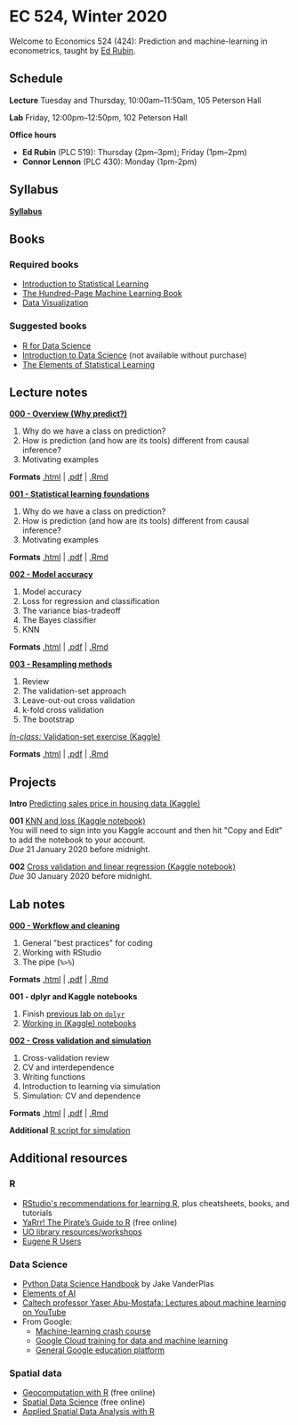 # EC 524, Winter 2020

Welcome to Economics 524 (424): Prediction and machine-learning in econometrics, taught by [Ed Rubin](https://edrub.in).

## Schedule

**Lecture** Tuesday and Thursday, 10:00am–11:50am, 105 Peterson Hall

**Lab** Friday, 12:00pm–12:50pm, 102 Peterson Hall

**Office hours**

- **Ed Rubin** (PLC 519): Thursday (2pm–3pm); Friday (1pm–2pm)
- **Connor Lennon** (PLC 430): Monday (1pm-2pm)

## Syllabus

[**Syllabus**](https://raw.githack.com/edrubin/EC524W20/master/syllabus/syllabus.pdf)

## Books

### Required books

- [Introduction to Statistical Learning](https://www-bcf.usc.edu/~gareth/ISL/)
- [The Hundred-Page Machine Learning Book](http://themlbook.com/)
- [Data Visualization](https://socviz.co/)

### Suggested books

- [R for Data Science](https://r4ds.had.co.nz/)
- [Introduction to Data Science](https://www.springer.com/us/book/9783319500164) (not available without purchase)
- [The Elements of Statistical Learning](http://web.stanford.edu/~hastie/ElemStatLearn/)

## Lecture notes

[**000 - Overview (Why predict?)**](https://raw.githack.com/edrubin/EC524W20/master/lecture/000/000-slides.html)

1. Why do we have a class on prediction?
2. How is prediction (and how are its tools) different from causal inference?
3. Motivating examples

**Formats** [.html](https://raw.githack.com/edrubin/EC524W20/master/lecture/000/000-slides.html) | [.pdf](https://raw.githack.com/edrubin/EC524W20/master/lecture/000/000-slides.pdf) | [.Rmd](https://raw.githack.com/edrubin/EC524W20/master/lecture/000/000-slides.Rmd)

[**001 - Statistical learning foundations**](https://raw.githack.com/edrubin/EC524W20/master/lecture/001/001-slides.html)

1. Why do we have a class on prediction?
2. How is prediction (and how are its tools) different from causal inference?
3. Motivating examples

**Formats** [.html](https://raw.githack.com/edrubin/EC524W20/master/lecture/001/001-slides.html) | [.pdf](https://raw.githack.com/edrubin/EC524W20/master/lecture/001/001-slides.pdf) | [.Rmd](https://raw.githack.com/edrubin/EC524W20/master/lecture/001/001-slides.Rmd)

[**002 - Model accuracy**](https://raw.githack.com/edrubin/EC524W20/master/lecture/002/002-slides.html)

1. Model accuracy
1. Loss for regression and classification
1. The variance bias-tradeoff
1. The Bayes classifier
1. KNN

**Formats** [.html](https://raw.githack.com/edrubin/EC524W20/master/lecture/002/002-slides.html) | [.pdf](https://raw.githack.com/edrubin/EC524W20/master/lecture/002/002-slides.pdf) | [.Rmd](https://raw.githack.com/edrubin/EC524W20/master/lecture/002/002-slides.Rmd)

[**003 - Resampling methods**](https://raw.githack.com/edrubin/EC524W20/master/lecture/003/003-slides.html)

1. Review
1. The validation-set approach
1. Leave-out-out cross validation
1. k-fold cross validation
1. The bootstrap

[*In-class:* Validation-set exercise (Kaggle)](https://www.kaggle.com/edwardarubin/ec524-lecture-003/)

**Formats** [.html](https://raw.githack.com/edrubin/EC524W20/master/lecture/003/003-slides.html) | [.pdf](https://raw.githack.com/edrubin/EC524W20/master/lecture/003/003-slides.pdf) | [.Rmd](https://raw.githack.com/edrubin/EC524W20/master/lecture/003/003-slides.Rmd)

## Projects

**Intro** [Predicting sales price in housing data (Kaggle)](https://github.com/edrubin/EC524W20/tree/master/projects/kaggle-house-prices)

**001** [KNN and loss (Kaggle notebook)](https://www.kaggle.com/edwardarubin/ec524-knn-loss)
<br>
You will need to sign into you Kaggle account and then hit "Copy and Edit" to add the notebook to your account.
<br>
*Due* 21 January 2020 before midnight.

**002** [Cross validation and linear regression (Kaggle notebook)](https://www.kaggle.com/edwardarubin/ec524-cross-validation)
<br>
*Due* 30 January 2020 before midnight.

## Lab notes

[**000 - Workflow and cleaning**](https://raw.githack.com/edrubin/EC524W20/master/lab/000-cleaning/000-slides.html)

1. General "best practices" for coding
2. Working with RStudio
3. The pipe (`%>%`)

**Formats** [.html](https://raw.githack.com/edrubin/EC524W20/master/lab/000-cleaning/000-slides.html) | [.pdf](https://raw.githack.com/edrubin/EC524W20/master/lab/000-cleaning/000-slides.pdf) | [.Rmd](https://raw.githack.com/edrubin/EC524W20/master/lab/000-cleaning/000-slides.Rmd)

**001 - dplyr and Kaggle notebooks**

1. Finish [previous lab on `dplyr`](https://raw.githack.com/edrubin/EC524W20/master/lab/000-cleaning/000-slides.html#48)
2. [Working in (Kaggle) notebooks](https://www.kaggle.com/voodoojanus/ec524-jan-17-20)

[**002 - Cross validation and simulation**](https://raw.githack.com/edrubin/EC524W20/master/lab/002-resampling/002-slides.html)

1. Cross-validation review
1. CV and interdependence
1. Writing functions
1. Introduction to learning via simulation
1. Simulation: CV and dependence

**Formats** [.html](https://raw.githack.com/edrubin/EC524W20/master/lab/002-resampling/002-slides.html) | [.pdf](https://raw.githack.com/edrubin/EC524W20/master/lab/002-resampling/002-slides.pdf) | [.Rmd](https://raw.githack.com/edrubin/EC524W20/master/lab/002-resampling/002-slides.Rmd)

**Additional** [R script for simulation](https://raw.githack.com/edrubin/EC524W20/master/lab/002-resampling/cv-sim.R)

## Additional resources

### R

- [RStudio's recommendations for learning R](https://education.rstudio.com/learn/), plus cheatsheets, books, and tutorials
- [YaRrr! The Pirate’s Guide to R](https://bookdown.org/ndphillips/YaRrr/) (free online)
- [UO library resources/workshops](http://uoregon.libcal.com/calendar/dataservices/?cid=11979&t=g&d=0000-00-00&cal=11979,11173)
- [Eugene R Users](https://www.meetup.com/meetup-group-cwPiAlnB/)

### Data Science

- [Python Data Science Handbook](https://jakevdp.github.io/PythonDataScienceHandbook/) by Jake VanderPlas
- [Elements of AI](https://course.elementsofai.com/)
- [Caltech professor Yaser Abu-Mostafa: Lectures about machine learning on YouTube](https://www.youtube.com/user/caltech/search?query=Yaser+Abu-Mostafa)
- From Google:
  - [Machine-learning crash course](https://developers.google.com/machine-learning/crash-course/ml-intro)
  - [Google Cloud training for data and machine learning](https://cloud.google.com/training/data-ml)
  - [General Google education platform](https://ai.google/education/)

### Spatial data

- [Geocomputation with R](https://geocompr.robinlovelace.net) (free online)
- [Spatial Data Science](https://keen-swartz-3146c4.netlify.com) (free online)
- [Applied Spatial Data Analysis with R](https://asdar-book.org)

